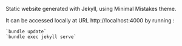 Static website generated with Jekyll, using Minimal Mistakes theme.

It can be accessed locally at URL http://localhost:4000 by running :  

```shell
`bundle update`
`bundle exec jekyll serve`
```